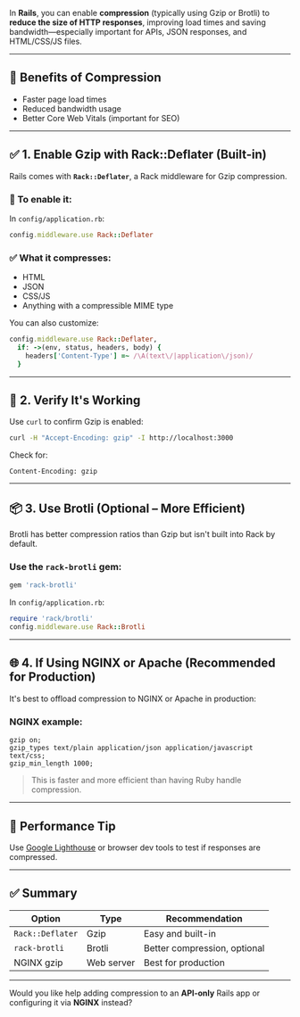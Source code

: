 In **Rails**, you can enable **compression** (typically using Gzip or Brotli) to **reduce the size of HTTP responses**, improving load times and saving bandwidth—especially important for APIs, JSON responses, and HTML/CSS/JS files.

---

## 🚀 Benefits of Compression
- Faster page load times
- Reduced bandwidth usage
- Better Core Web Vitals (important for SEO)

---

## ✅ 1. **Enable Gzip with Rack::Deflater (Built-in)**

Rails comes with **`Rack::Deflater`**, a Rack middleware for Gzip compression.

### 🔧 To enable it:

In `config/application.rb`:

```ruby
config.middleware.use Rack::Deflater
```

### ✅ What it compresses:
- HTML
- JSON
- CSS/JS
- Anything with a compressible MIME type

You can also customize:

```ruby
config.middleware.use Rack::Deflater,
  if: ->(env, status, headers, body) {
    headers['Content-Type'] =~ /\A(text\/|application\/json)/
  }
```

---

## 🔧 2. **Verify It's Working**

Use `curl` to confirm Gzip is enabled:

```bash
curl -H "Accept-Encoding: gzip" -I http://localhost:3000
```

Check for:

```
Content-Encoding: gzip
```

---

## 📦 3. **Use Brotli (Optional – More Efficient)**

Brotli has better compression ratios than Gzip but isn't built into Rack by default.

### Use the `rack-brotli` gem:

```ruby
gem 'rack-brotli'
```

In `config/application.rb`:

```ruby
require 'rack/brotli'
config.middleware.use Rack::Brotli
```

---

## 🌐 4. **If Using NGINX or Apache (Recommended for Production)**

It's best to offload compression to NGINX or Apache in production:

### NGINX example:
```nginx
gzip on;
gzip_types text/plain application/json application/javascript text/css;
gzip_min_length 1000;
```

> This is faster and more efficient than having Ruby handle compression.

---

## 🧪 Performance Tip

Use [Google Lighthouse](https://web.dev/measure/) or browser dev tools to test if responses are compressed.

---

## ✅ Summary

| Option             | Type      | Recommendation           |
|--------------------|-----------|---------------------------|
| `Rack::Deflater`   | Gzip      | Easy and built-in         |
| `rack-brotli`      | Brotli    | Better compression, optional |
| NGINX gzip         | Web server | Best for production       |

---

Would you like help adding compression to an **API-only** Rails app or configuring it via **NGINX** instead?